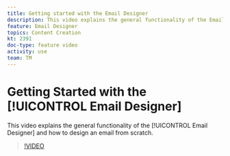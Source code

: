 ```yaml
---
title: Getting started with the Email Designer
description: This video explains the general functionality of the Email Designer and how to design an email from scratch.
feature: Email Designer 
topics: Content Creation
kt: 2391
doc-type: feature video
activity: use
team: TM
---
```


# Getting Started with the [!UICONTROL Email Designer]

This video explains the general functionality of the [!UICONTROL Email Designer] and how to design an email from scratch.

>[!VIDEO](https://video.tv.adobe.com/v/25912?quality=12)
